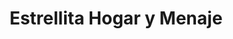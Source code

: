 ---
title: "Estrellita Hogar y Menaje"
url: /valdivia/estrellita-hogar-y-menaje/
shop: comodidad
---